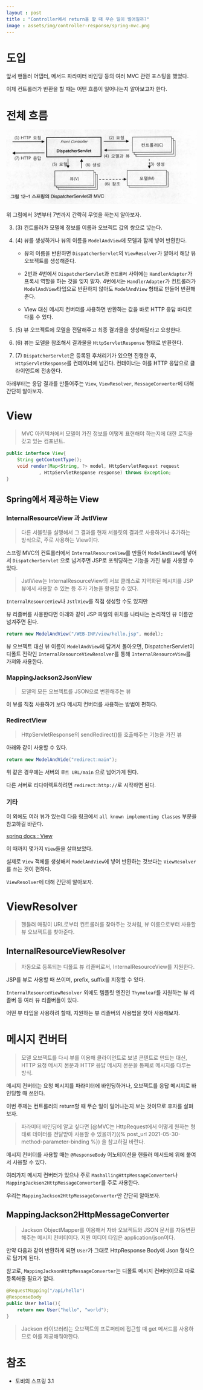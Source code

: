 ```yaml
---
layout : post
title : "Controller에서 return을 할 때 무슨 일이 벌어질까?"
image : assets/img/controller-response/spring-mvc.png
---
```


# 도입

앞서 핸들러 어댑터, 메서드 파라미터 바인딩 등의 여러 MVC 관련 포스팅을 했었다.

이제 컨트롤러가 반환을 할 때는 어떤 흐름이 일어나는지 알아보고자 한다.

# 전체 흐름

![](../assets/img/controller-response/spring-mvc.png)

위 그림에서 3번부터 7번까지 간략히 무엇을 하는지 알아보자.

3. (3) 컨트롤러가 모델에 정보를 이름과 오브젝트 값의 쌍으로 넣는다.

4. (4) 뷰를 생성하거나 뷰의 이름을 `ModelAndView`에 모델과 함께 넣어 반환한다. 
   
   * 뷰의 이름을 반환하면 `DispatcherServlet`의 `ViewResolver`가 알아서 해당 뷰 오브젝트를 생성해준다.
   
   * 2번과 4번에서 `DispatcherServlet`과 `컨트롤러` 사이에는 `HandlerAdapter`가 프록시 역할을 하는 것을 잊지 말자.
     4번에서는 `HandlerAdapter`가 컨트롤러가 `ModelAndView`타입으로 반환하지 않아도 `ModelAndView` 형태로 만들어 반환해준다.
    
   * View 대신 메시지 컨버터를 사용하면 반환하는 값을 바로 HTTP 응답 바디로 다룰 수 있다.
   
5. (5) 뷰 오브젝트에 모델을 전달해주고 최종 결과물을 생성해달라고 요청한다.

6. (6) 뷰는 모델을 참조해서 결과물을 `HttpServletResponse` 형태로 반환한다.

7. (7) `DispatcherServlet`은 등록된 후처리기가 있으면 진행한 후, `HttpServletResponse`를 컨테이너에 넘긴다. 
    컨테이너는 이를 HTTP 응답으로 클라이언트에 전송한다.

아래부터는 응답 결과를 만들어주는 `View`, `ViewResolver`, `MessageConverter`에 대해 간단히 알아보자.

# View

> MVC 아키텍처에서 모델이 가진 정보를 어떻게 표현해야 하는지에 대한 로직을 갖고 있는 컴포넌트.

```java
public interface View{
    String getContentType();
    void render(Map<String, ?> model, HttpServletRequest request
            , HttpServletResponse response) throws Exception;
}
```

## Spring에서 제공하는 View

### InternalResourceView 과 JstlView

> 다른 서블릿을 실행해서 그 결과를 현재 서블릿의 결과로 사용하거나 추가하는 방식으로, 주로 사용하는 View이다.

스프링 MVC의 컨트롤러에서 `InternalResourceView`를 만들어 `ModelAndView`에 넣어서 `DispatcherServlet`
으로 넘겨주면 JSP로 포워딩하는 기능을 가진 뷰를 사용할 수 있다.

> JstlView는 InternalResourceView의 서브 클래스로 지역화된 메시지를 JSP 뷰에서 사용할 수 있는 등 추가 기능을 활용할 수 있다.

`InternalResourceView`나 `JstlView`를 직접 생성할 수도 있지만

뷰 리졸버를 사용한다면 아래와 같이 JSP 파일의 위치를 나타내는 논리적인 뷰 이름만 넘겨주면 된다.

```java
return new ModelAndView("/WEB-INF/view/hello.jsp", model);
```

뷰 오브젝트 대신 뷰 이름이 `ModelAndView`에 담겨서 돌아오면, DispatcherServlet이 디폴트 전략인
`InternalResourceViewResolver`를 통해 `InternalResourceView`를 가져와 사용한다.

### MappingJackson2JsonView

> 모델의 모든 오브젝트를 JSON으로 변환해주는 뷰

이 뷰를 직접 사용하기 보다 메시지 컨버터를 사용하는 방법이 편하다.

### RedirectView

> HttpServletResponse의 sendRedirect()를 호출해주는 기능을 가진 뷰

아래와 같이 사용할 수 있다.

```java
return new ModelAndVide("redirect:main");
```

위 같은 경우에는 서버의 `루트 URL/main` 으로 넘어가게 된다.

다른 서버로 리다이렉트하려면 `redirect:http://`로 시작하면 된다.


### 기타

이 외에도 여러 뷰가 있는데 다음 링크에서 `all known implementing Classes` 부분을 참고하길 바란다.

[spring docs : View](https://docs.spring.io/spring-framework/docs/current/javadoc-api/org/springframework/web/servlet/View.html)

이 때까지 몇가지 `View`들을 살펴보았다. 

실제로 `View` 객체를 생성해서 `ModelAndView`에 넣어 반환하는 것보다는 `ViewResolver`를 쓰는 것이 편하다.

`ViewResolver`에 대해 간단히 알아보자.

# ViewResolver

> 핸들러 매핑이 URL로부터 컨트롤러를 찾아주는 것처럼, 뷰 이름으로부터 사용할 뷰 오브젝트를 찾아준다.

## InternalResourceViewResolver

> 자동으로 등록되는 디폴트 뷰 리졸버로서, InternalResourceView를 지원한다.

JSP를 뷰로 사용할 때 쓰이며, prefix, suffix를 지정할 수 있다.

`InternalResourceViewResolver` 외에도 템플릿 엔진인 `Thymeleaf`를 지원하는 뷰 리졸버 등 여러 뷰 리졸버들이 있다. 

어떤 뷰 타입을 사용하려 할때, 지원하는 뷰 리졸버의 사용법을 찾아 사용해보자. 

# 메시지 컨버터

> 모델 오브젝트를 다시 뷰를 이용해 클라이언트로 보낼 콘텐트로 만드는 대신, 
> HTTP 요청 메시지 본문과 HTTP 응답 메시지 본문을 통째로 메시지를 다루는 방식.

메시지 컨버터는 요청 메시지를 파라미터에 바인딩하거나, 오브젝트를 응답 메시지로 바인딩할 때 쓰인다. 

이번 주제는 컨트롤러의 return할 때 무슨 일이 일어나는지 보는 것이므로 후자를 살펴보자.

> 파라미터 바인딩에 알고 싶다면 [@MVC는 HttpRequest에서 어떻게 원하는 형태로 데이터를 전달받아 사용할 수 있을까?]({% post_url 2021-05-30-method-parameter-binding %})
> 을 참고하길 바란다. 

메시지 컨버터를 사용할 때는 `@ResponseBody` 어노테이션을 핸들러 메서드에 위에 붙여서 사용할 수 있다.

여러가지 메시지 컨버터가 있으나 주로 `MashallingHttpMessageConverter`나 `MappingJackson2HttpMessageConverter`를 주로 사용한다.

우리는 `MappingJackson2HttpMessageConverter`만 간단히 알아보자.

## MappingJackson2HttpMessageConverter

> Jackson ObjectMapper를 이용해서 자바 오브젝트와 JSON 문서를 자동변환해주는 메시지 컨버터이다. 
> 지원 미디어 타입은 application/json이다.

만약 다음과 같이 반환하게 되면 `User`가 그대로 HttpResponse Body에 Json 형식으로 담기게 된다.

참고로, `MappingJacksonHttpMessageConverter`는 디폴트 메시지 컨버터이므로 따로 등록해줄 필요가 없다.

```java
@RequestMapping("/api/hello")
@ResponseBody
public User hello(){
    return new User("hello", "world");
}
```

> Jackson 라이브러리는 오브젝트의 프로퍼티에 접근할 때 get 메서드를 사용하므로 이를 제공해줘야한다.

# 참조

* 토비의 스프링 3.1